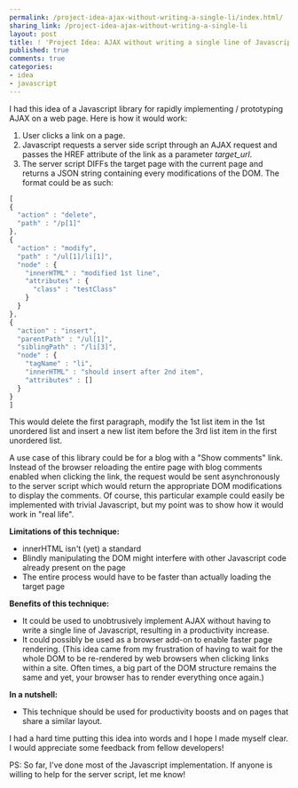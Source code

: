 ```yaml
---
permalink: /project-idea-ajax-without-writing-a-single-li/index.html/
sharing_link: /project-idea-ajax-without-writing-a-single-li
layout: post
title: ! 'Project Idea: AJAX without writing a single line of Javascript'
published: true
comments: true
categories:
- idea
- javascript
---
```

I had this idea of a Javascript library for rapidly implementing / prototyping AJAX on a web page. Here is how it would work:<br /><ol><li>User clicks a link on a page.</li><li>Javascript requests a server side script through an AJAX request and passes the HREF attribute of the link as a parameter <i>target_url</i>. </li> <li>The server script DIFFs the target page with the current page and returns a JSON string containing every modifications of the DOM. The format could be as such:</li></ol>

```javascript
[
{
  "action" : "delete",
  "path" : "/p[1]"
},
{
  "action" : "modify",
  "path" : "/ul[1]/li[1]",
  "node" : {
    "innerHTML" : "modified 1st line",
    "attributes" : {
      "class" : "testClass"
    }
  }
},
{
  "action" : "insert",
  "parentPath" : "/ul[1]",
  "siblingPath" : "/li[3]",
  "node" : {
    "tagName" : "li",
    "innerHTML" : "should insert after 2nd item",
    "attributes" : []
  }
}
]
```

This would delete the first paragraph, modify the 1st list item in the
1st unordered list and insert a new list item before the 3rd list item
in the first unordered list.<p />A use case of this library could be for
a blog with a &quot;Show comments&quot; link. Instead of the browser
reloading the entire page with blog comments enabled when clicking the
link, the request would be sent asynchronously to the server script
which would return the appropriate DOM modifications to display the
comments. Of course, this particular example could easily be implemented
with trivial Javascript, but my point was to show how it would work in
&quot;real life&quot;.<p /><b>Limitations of this technique:</b><br
/><ul><li>innerHTML isn&#39;t (yet) a standard</li><li>Blindly
manipulating the DOM might interfere with other Javascript code already
present on the page</li> <li>The entire process would have to be faster
than actually loading the target page<br /></li></ul><b>Benefits of this
technique:</b><br /><ul><li>It could be used to unobtrusively implement
AJAX without having to write a single line of Javascript, resulting in a
productivity increase.</li> <li>It could possibly be used as a browser
add-on to enable faster page rendering. (This idea came from my
frustration of having to wait for the whole DOM to be re-rendered by web
browsers when clicking links within a site. Often times, a big part of
the DOM structure remains the same and yet, your browser has to render
everything once again.)</li></ul><b>In a nutshell:</b><br /><ul><li>This
technique should be used for productivity boosts and on pages that share
a similar layout.<br /></li></ul>I had a hard time putting this idea
into words and I hope I made myself clear. I would appreciate some
feedback from fellow developers!<p /> PS: So far, I&#39;ve done most of
the Javascript implementation. If anyone is willing to help for the
server script, let me know!
